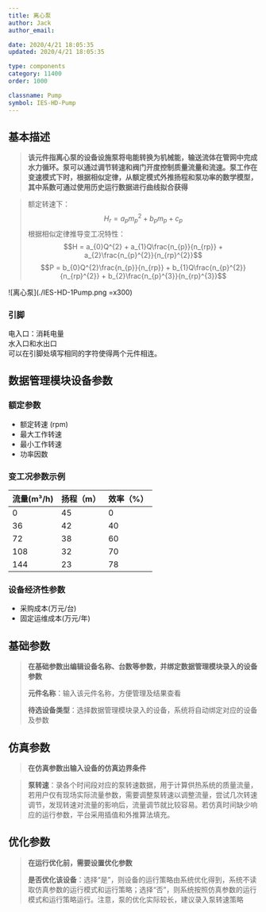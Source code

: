 ```yaml
---
title: 离心泵
author: Jack
author_email:

date: 2020/4/21 18:05:35
updated: 2020/4/21 18:05:35

type: components
category: 11400
order: 1000

classname: Pump
symbol: IES-HD-Pump
---
```

## 基本描述

> **该元件指离心泵的设备设施泵将电能转换为机械能，输送流体在管网中完成水力循环。泵可以通过调节转速和阀门开度控制质量流量和流速。泵工作在变速模式下时，根据相似定律，从额定模式外推扬程和泵功率的数学模型，其中系数可通过使用历史运行数据进行曲线拟合获得**

> 额定转速下：
> $$H_{r} = a_{p}m_{p}^{2} + b_{p}m_{p} + c_{p}$$
> 根据相似定律推导变工况特性：
> $$H = a_{0}Q^{2} + a_{1}Q\frac{n_{p}}{n_{rp}} + a_{2}\frac{n_{p}^{2}}{n_{rp}^{2}}$$
> $$P = b_{0}Q^{2}\frac{n_{p}}{n_{rp}} + b_{1}Q\frac{n_{p}^{2}}{n_{rp}^{2}} + b_{2}\frac{n_{p}^{3}}{n_{rp}^{3}}$$

![离心泵](./IES-HD-1Pump.png =x300)

### 引脚
电入口：消耗电量  
水入口和水出口  
可以在引脚处填写相同的字符使得两个元件相连。

## 数据管理模块设备参数

### 额定参数
- 额定转速 (rpm)
- 最大工作转速
- 最小工作转速
- 功率因数

### 变工况参数示例
| 流量(m³/h) |  扬程（m） |  效率（%）  |
| :--- | :--- | :--- |
| 0 |  45 | 0 |
| 36 | 42 | 40 |
| 72 |  38 | 60 |
| 108 |  32 | 70 |
| 144 |  23 | 78 |


### 设备经济性参数

- 采购成本(万元/台)
- 固定运维成本(万元/年)


## 基础参数

>**在基础参数出编辑设备名称、台数等参数，并绑定数据管理模块录入的设备参数**
> 
> **元件名称**：输入该元件名称，方便管理及结果查看
>  
> **待选设备类型**：选择数据管理模块录入的设备，系统将自动绑定对应的设备及参数
## 仿真参数

>**在仿真参数出输入设备的仿真边界条件**

> **泵转速**：录各个时间段对应的泵转速数据，用于计算供热系统的质量流量，若用户仅有现场实际流量参数，需要调整泵转速以调整流量，尝试几次转速调节，发现转速对流量的影响后，流量调节就比较容易。若仿真时间缺少响应的运行参数，平台采用插值和外推算法填充。

## 优化参数


>**在运行优化前，需要设置优化参数**
> 
> **是否优化该设备**：选择“是”，则设备的运行策略由系统优化得到，系统不读取仿真参数的运行模式和运行策略；选择“否”，则系统按照仿真参数的运行模式和运行策略运行。注意，泵的优化实际较长，建议录入泵转速策略